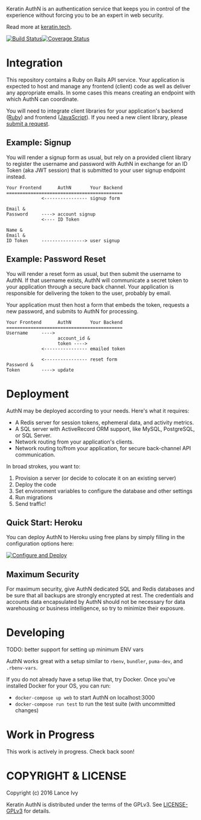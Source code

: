 Keratin AuthN is an authentication service that keeps you in control of the experience without forcing you to be an expert in web security.

Read more at [keratin.tech](https://keratin.tech).

[![Build Status](https://travis-ci.org/keratin/authn.svg?branch=master)](https://travis-ci.org/keratin/authn)[![Coverage Status](https://coveralls.io/repos/github/keratin/authn/badge.svg?branch=master)](https://coveralls.io/github/keratin/authn?branch=master)

# Integration

This repository contains a Ruby on Rails API service. Your application is expected to host and manage any frontend (client) code as well as deliver any appropriate emails. In some cases this means creating an endpoint with which AuthN can coordinate.

You will need to integrate client libraries for your application's backend ([Ruby](https://github.com/keratin/authn-rb)) and frontend ([JavaScript](https://github.com/keratin/authn-js)). If you need a new client library, please [submit a request](https://github.com/keratin/authn/issues).

## Example: Signup

You will render a signup form as usual, but rely on a provided client library to register the username and password with AuthN in exchange for an ID Token (aka JWT session) that is submitted to your user signup endpoint instead.

    Your Frontend      AuthN       Your Backend
    ===========================================
                 <---------------- signup form

    Email &
    Password     ----> account signup
                 <---- ID Token

    Name &
    Email &
    ID Token     ----------------> user signup

## Example: Password Reset

You will render a reset form as usual, but then submit the username to AuthN. If that username exists, AuthN will communicate a secret token to your application through a secure back channel. Your application is responsible for delivering the token to the user, probably by email.

Your application must then host a form that embeds the token, requests a new password, and submits to AuthN for processing.

    Your Frontend      AuthN       Your Backend
    ===========================================
    Username     ---->
                       account_id &
                       token ---->
                 <---------------- emailed token

                 <---------------- reset form
    Password &
    Token        ----> update

# Deployment

AuthN may be deployed according to your needs. Here's what it requires:

* A Redis server for session tokens, ephemeral data, and activity metrics.
* A SQL server with ActiveRecord ORM support, like MySQL, PostgreSQL, or SQL Server.
* Network routing from your application's clients.
* Network routing to/from your application, for secure back-channel API communication.

In broad strokes, you want to:

1. Provision a server (or decide to colocate it on an existing server)
2. Deploy the code
3. Set environment variables to configure the database and other settings
4. Run migrations
5. Send traffic!

## Quick Start: Heroku

You can deploy AuthN to Heroku using free plans by simply filling in the configuration options here:

[![Configure and Deploy](https://www.herokucdn.com/deploy/button.svg)](https://heroku.com/deploy?template=https://github.com/keratin/authn/tree/master)

## Maximum Security

For maximum security, give AuthN dedicated SQL and Redis databases and be sure that all backups are strongly encrypted at rest. The credentials and accounts data encapsulated by AuthN should not be necessary for data warehousing or business intelligence, so try to minimize their exposure.

# Developing

TODO: better support for setting up minimum ENV vars

AuthN works great with a setup similar to `rbenv`, `bundler`, `puma-dev`, and `.rbenv-vars`.

If you do not already have a setup like that, try Docker. Once you've installed Docker for your OS, you can run:

* `docker-compose up web` to start AuthN on localhost:3000
* `docker-compose run test` to run the test suite (with uncommitted changes)

# Work in Progress

This work is actively in progress. Check back soon!

# COPYRIGHT & LICENSE

Copyright (c) 2016 Lance Ivy

Keratin AuthN is distributed under the terms of the GPLv3. See [LICENSE-GPLv3](LICENSE-GPLv3) for details.
